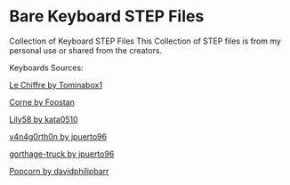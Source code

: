 # Bare Keyboard STEP Files
Collection of Keyboard STEP Files 
This Collection of STEP files is from my personal use or shared from the creators. 

Keyboards Sources:

[Le Chiffre by Tominabox1](https://github.com/tominabox1/Le-Chiffre-Keyboard)

[Corne by Foostan](https://github.com/foostan/crkbd)

[Lily58 by kata0510](https://github.com/kata0510/Lily58)

[v4n4g0rth0n by jpuerto96](https://github.com/jpuerto96/v4n4g0rth0n)

[gorthage-truck by jpuerto96](https://github.com/jpuerto96/gorthage-truck)

[Popcorn by davidphilipbarr](https://github.com/davidphilipbarr/popcorn)


